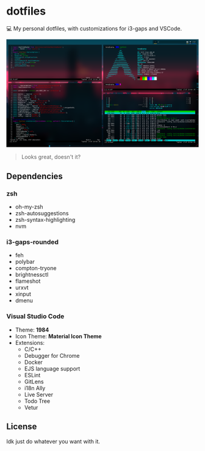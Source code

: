 # dotfiles
💻 My personal dotfiles, with customizations for i3-gaps and VSCode.

![Screenshot](./screenshot.png)

> Looks great, doesn't it?

## Dependencies
### zsh
* oh-my-zsh
* zsh-autosuggestions
* zsh-syntax-highlighting
* nvm

### i3-gaps-rounded
* feh
* polybar
* compton-tryone
* brightnessctl
* flameshot
* urxvt
* xinput
* dmenu

### Visual Studio Code
* Theme: **1984**
* Icon Theme: **Material Icon Theme**
* Extensions:
  - C/C++
  - Debugger for Chrome
  - Docker
  - EJS language support
  - ESLint
  - GitLens
  - i18n Ally
  - Live Server
  - Todo Tree
  - Vetur

## License
Idk just do whatever you want with it.


